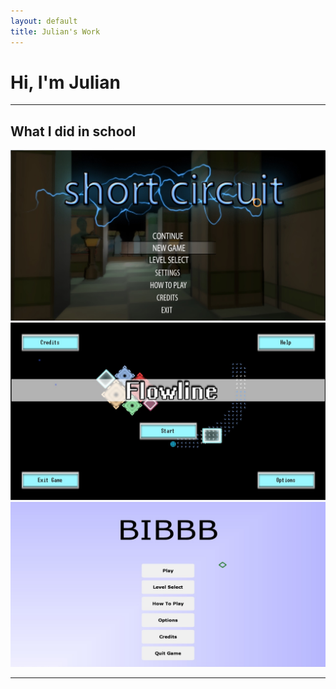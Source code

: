```yaml
---
layout: default
title: Julian's Work
---
```

# Hi, I'm Julian

---

## What I did in school

[![Short Circuit](/files/images/ShortCircuit_1.jpg)](/projects/shortcircuit)
[![Flowline](/files/images/Flowline_1.jpg)](/projects/flowline)
[![BIBBB](/files/images/BIBBB_1.jpg)](/projects/bibbb)

---
